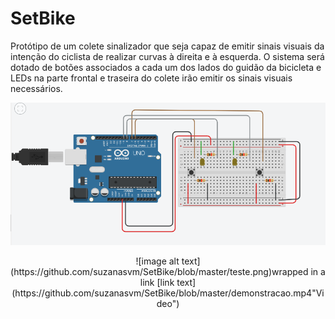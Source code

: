 # SetBike
Protótipo de um colete sinalizador que seja capaz de emitir sinais visuais da intenção do ciclista de realizar curvas à direita e à esquerda. O sistema será dotado de botões associados a cada um dos lados do guidão da bicicleta e LEDs na parte frontal e traseira do colete irão emitir os sinais visuais necessários. 
  
 <p align="center">
   <img src="https://github.com/suzanasvm/SetBike/blob/master/esquematico-arduino.png"> 
</p>

 <p align="center">
  ![image alt text](https://github.com/suzanasvm/SetBike/blob/master/teste.png)wrapped in a link
[link text](https://github.com/suzanasvm/SetBike/blob/master/demonstracao.mp4"Video")
</p>

